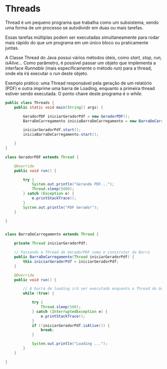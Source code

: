 # Threads

Thread é um pequeno programa que trabalha como um subsistema, sendo uma forma de um processo se autodividir em duas ou mais tarefas.

Essas tarefas múltiplas podem ser executadas simultaneamente para rodar mais rápido do que um programa em um único bloco ou praticamente juntas.

A Classe Thread do Java possui vários métodos úteis, como *start, stop, run, isAlive*... Como parâmetro, é possível passar um objeto que implementa a interface *Runnable* (mais especificamente o método *run*) para a thread, onde ela irá executar o *run* deste objeto.

Exemplo prático: uma Thread responsável pela geração de um relatório (PDF) e outra imprime uma barra de Loading, enquanto a primeira thread estiver sendo executada. O ponto chave deste programa é o *while*.

```java
public class Threads {
    public static void main(String[] args) {

        GeradorPDF iniciarGeradorPdf = new GeradorPDF();
        BarraDeCarregamento iniciaBarraDeCarregamento = new BarraDeCarregamento(iniciarGeradorPdf);

        iniciarGeradorPdf.start();
        iniciaBarraDeCarregamento.start();

    }
}

class GeradorPDF extends Thread {

    @Override
    public void run() {

        try {
            System.out.println("Gerando PDF...");
            Thread.sleep(5000);
        } catch (Exception e) {
            e.printStackTrace();
        }
        System.out.println("PDF Gerado!");
    }

}


class BarraDeCarregamento extends Thread {

    private Thread iniciarGeradorPdf;

    // Passando a Thread de GeradorPDF como o construtor da Barra
    public BarraDeCarregamento(Thread iniciarGeradorPdf) {
        this.iniciarGeradorPdf = iniciarGeradorPdf;
    }

    @Override
    public void run() {

        // A barra de loading irá ser executada enquanto a Thread do GeradorPDF estiver executando
        while (true) {

            try {
                Thread.sleep(500);
            } catch (InterruptedException e) {
                e.printStackTrace();
            }
            if (!iniciarGeradorPdf.isAlive()) {
                break;
            }

            System.out.println("Loading ...");
        }
    }

}

```
